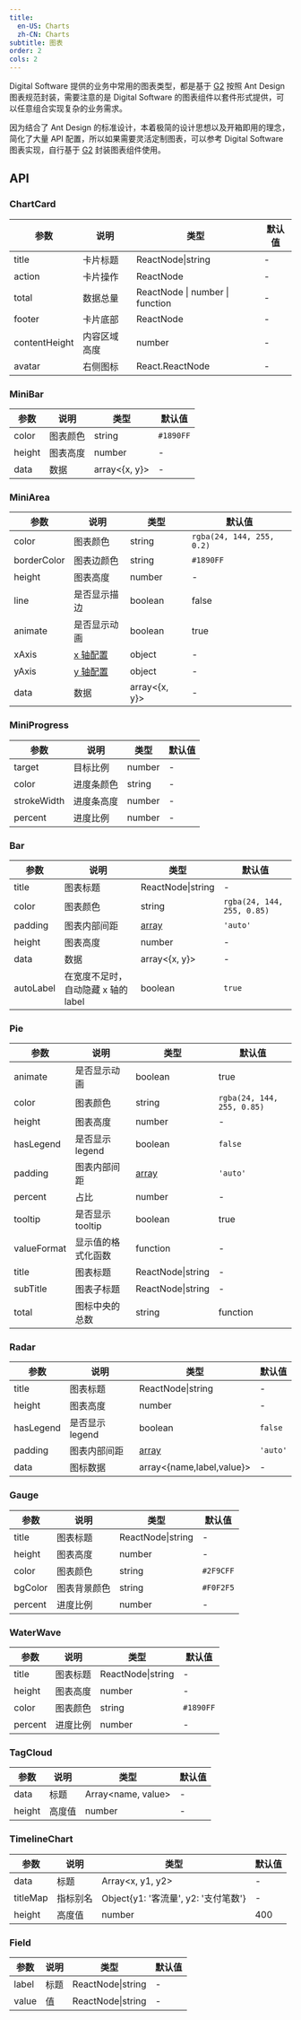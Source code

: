 ```yaml
---
title:
  en-US: Charts
  zh-CN: Charts
subtitle: 图表
order: 2
cols: 2
---
```


Digital Software 提供的业务中常用的图表类型，都是基于 [G2](https://antv.alipay.com/g2/doc/index.html) 按照 Ant Design 图表规范封装，需要注意的是 Digital Software 的图表组件以套件形式提供，可以任意组合实现复杂的业务需求。

因为结合了 Ant Design 的标准设计，本着极简的设计思想以及开箱即用的理念，简化了大量 API 配置，所以如果需要灵活定制图表，可以参考 Digital Software 图表实现，自行基于 [G2](https://antv.alipay.com/g2/doc/index.html) 封装图表组件使用。

## API

### ChartCard

| 参数      | 说明                                      | 类型         | 默认值 |
|----------|------------------------------------------|-------------|-------|
| title | 卡片标题 | ReactNode\|string | - |
| action | 卡片操作 | ReactNode | - |
| total | 数据总量 | ReactNode \| number \| function | - |
| footer | 卡片底部 | ReactNode | - |
| contentHeight | 内容区域高度 | number | - |
| avatar | 右侧图标 | React.ReactNode | - |
### MiniBar

| 参数      | 说明                                      | 类型         | 默认值 |
|----------|------------------------------------------|-------------|-------|
| color | 图表颜色 | string | `#1890FF` |
| height | 图表高度 | number | - |
| data | 数据 | array<{x, y}> | - |

### MiniArea

| 参数      | 说明                                      | 类型         | 默认值 |
|----------|------------------------------------------|-------------|-------|
| color | 图表颜色 | string | `rgba(24, 144, 255, 0.2)` |
| borderColor | 图表边颜色 | string | `#1890FF` |
| height | 图表高度 | number | - |
| line | 是否显示描边 | boolean | false |
| animate | 是否显示动画 | boolean | true |
| xAxis | [x 轴配置](http://antvis.github.io/g2/doc/tutorial/start/axis.html) | object | - |
| yAxis | [y 轴配置](http://antvis.github.io/g2/doc/tutorial/start/axis.html) | object | - |
| data | 数据 | array<{x, y}> | - |

### MiniProgress

| 参数      | 说明                                      | 类型         | 默认值 |
|----------|------------------------------------------|-------------|-------|
| target | 目标比例 | number | - |
| color | 进度条颜色 | string | - |
| strokeWidth | 进度条高度 | number | - |
| percent | 进度比例 | number | - |

### Bar

| 参数      | 说明                                      | 类型         | 默认值 |
|----------|------------------------------------------|-------------|-------|
| title | 图表标题 | ReactNode\|string | - |
| color | 图表颜色 | string | `rgba(24, 144, 255, 0.85)` |
| padding | 图表内部间距 | [array](https://github.com/alibaba/BizCharts/blob/master/doc/api/chart.md#7padding-object--number--array-) | `'auto'` |
| height | 图表高度 | number | - |
| data | 数据 | array<{x, y}> | - |
| autoLabel | 在宽度不足时，自动隐藏 x 轴的 label | boolean | `true` |

### Pie

| 参数      | 说明                                      | 类型         | 默认值 |
|----------|------------------------------------------|-------------|-------|
| animate | 是否显示动画 | boolean | true |
| color | 图表颜色 | string | `rgba(24, 144, 255, 0.85)` |
| height | 图表高度 | number | - |
| hasLegend | 是否显示 legend | boolean | `false` |
| padding | 图表内部间距 | [array](https://github.com/alibaba/BizCharts/blob/master/doc/api/chart.md#7padding-object--number--array-) | `'auto'` |
| percent | 占比 | number | - |
| tooltip | 是否显示 tooltip | boolean | true |
| valueFormat | 显示值的格式化函数 | function | - |
| title | 图表标题 | ReactNode\|string | - |
| subTitle | 图表子标题 | ReactNode\|string | - |
| total | 图标中央的总数 | string | function | - |

### Radar

| 参数      | 说明                                      | 类型         | 默认值 |
|----------|------------------------------------------|-------------|-------|
| title | 图表标题 | ReactNode\|string | - |
| height | 图表高度 | number | - |
| hasLegend | 是否显示 legend | boolean | `false` |
| padding | 图表内部间距 | [array](https://github.com/alibaba/BizCharts/blob/master/doc/api/chart.md#7padding-object--number--array-) | `'auto'` |
| data | 图标数据 | array<{name,label,value}> | - |

### Gauge

| 参数      | 说明                                      | 类型         | 默认值 |
|----------|------------------------------------------|-------------|-------|
| title | 图表标题 | ReactNode\|string | - |
| height | 图表高度 | number | - |
| color | 图表颜色 | string | `#2F9CFF` |
| bgColor | 图表背景颜色 | string | `#F0F2F5` |
| percent | 进度比例 | number | - |

### WaterWave

| 参数      | 说明                                      | 类型         | 默认值 |
|----------|------------------------------------------|-------------|-------|
| title | 图表标题 | ReactNode\|string | - |
| height | 图表高度 | number | - |
| color | 图表颜色 | string | `#1890FF` |
| percent | 进度比例 | number | - |

### TagCloud

| 参数      | 说明                                      | 类型         | 默认值 |
|----------|------------------------------------------|-------------|-------|
| data | 标题 | Array<name, value\> | - |
| height | 高度值 | number | - |

### TimelineChart

| 参数      | 说明                                      | 类型         | 默认值 |
|----------|------------------------------------------|-------------|-------|
| data | 标题 | Array<x, y1, y2\> | - |
| titleMap | 指标别名 | Object{y1: '客流量', y2: '支付笔数'} | - |
| height | 高度值 | number | 400 |

### Field

| 参数      | 说明                                      | 类型         | 默认值 |
|----------|------------------------------------------|-------------|-------|
| label | 标题 | ReactNode\|string | - |
| value | 值 | ReactNode\|string | - |
